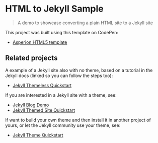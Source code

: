 # HTML to Jekyll Sample
> A demo to showcase converting a plain HTML site to a Jekyll site

This project was built using this template on CodePen:

- [Asperion HTML5 template](https://codepen.io/alexdevero/pen/GCirD)


## Related projects

A example of a Jekyll site also with no theme, based on a tutorial in the Jekyll docs (linked so you can follow the steps too):

- [Jekyll Themeless Quickstart](https://github.com/MichaelCurrin/themeless-jekyll-quickstart)

If you are interested in a Jekyll site with a theme, see:

- [Jekyll Blog Demo](https://github.com/jekyll-blog-demo)
- [Jekyll Themed Site Quickstart](https://github.com/MichaelCurrin/jekyll-themed-site-quickstart)

If want to build your own theme and then install it in another project of yours, or let the Jekyll community use your theme, see:

- [Jekyll Theme Quickstart](https://github.com/MichaelCurrin/jekyll-theme-quickstart)
